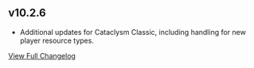 
## v10.2.6
* Additional updates for Cataclysm Classic, including handling for new player resource types.


[View Full Changelog](https://github.com/ascott18/TellMeWhen/blob/52c8e5708ffbb8f90e5f4c2fab48f1172f0c0498/CHANGELOG.md)
